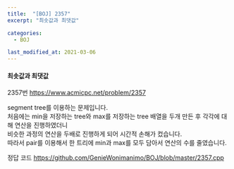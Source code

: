 ```yaml
---
title:  "[BOJ] 2357"
excerpt: "최솟값과 최댓값"

categories:
  - BOJ

last_modified_at: 2021-03-06
---
```


#### 최솟값과 최댓값

2357번 <https://www.acmicpc.net/problem/2357>

segment tree를 이용하는 문제입니다.<br>
처음에는 min을 저장하는 tree와 max를 저장하는 tree 배열을 두개 만든 후 각각에 대해 연산을 진행하였더니<br>
비슷한 과정의 연산을 두배로 진행하게 되어 시간적 손해가 컸습니다.<br>
따라서 pair를 이용해서 한 트리에 min과 max를 모두 담아서 연산의 수를 줄였습니다.

정답 코드 <https://github.com/GenieWonimanimo/BOJ/blob/master/2357.cpp>